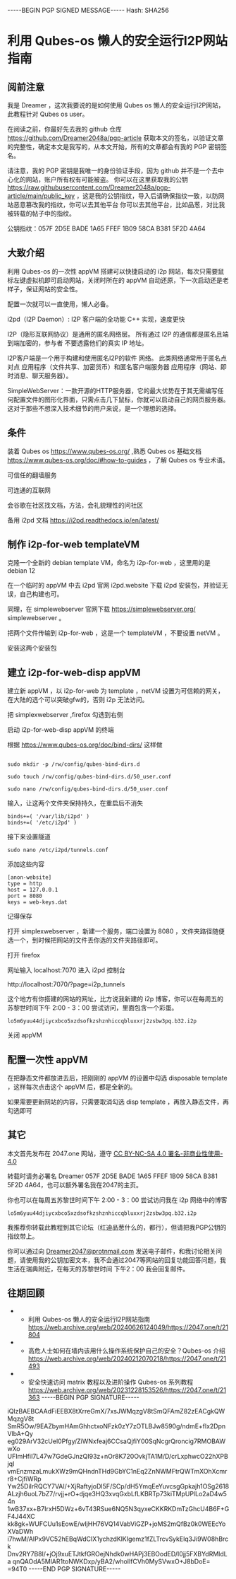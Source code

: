 -----BEGIN PGP SIGNED MESSAGE-----
Hash: SHA256

# 利用 Qubes-os 懒人的安全运行I2P网站指南

## 阅前注意

我是 Dreamer ，这次我要说的是如何使用 Qubes os 懒人的安全运行I2P网站，此教程针对 Qubes os user。

在阅读之前，你最好先去我的 github 仓库 https://github.com/Dreamer2048a/pgp-article 获取本文的签名，以验证文章的完整性，确定本文是我写的，从本文开始，所有的文章都会有我的 PGP 密钥签名。

请注意，我的 PGP 密钥是我唯一的身份验证手段，因为 github 并不是一个去中心化的网站，账户所有权有可能被盗。
你可以在这里获取我的公钥 https://raw.githubusercontent.com/Dreamer2048a/pgp-article/main/public_key ，这是我的公钥指纹，导入后请确保指纹一致，以防网站恶意篡改我的指纹，你可以去其他平台 你可以去其他平台，比如品葱，对比我被转载的帖子中的指纹。

公钥指纹：057F 2D5E BADE 1A65 FFEF  1B09 58CA B381 5F2D 4A64

## 大致介绍

利用 Qubes-os 的一次性 appVM 搭建可以快捷启动的 i2p 网站，每次只需要鼠标左键虚拟机即可启动网站，关闭时所在的 appVM 自动还原，下一次启动还是老样子，保证网站的安全性。

配置一次就可以一直使用，懒人必备。

i2pd（I2P Daemon）: I2P 客户端的全功能 C++ 实现，速度更快

I2P（隐形互联网协议）是通用的匿名网络层。 所有通过 I2P 的通信都是匿名且端到端加密的，参与者 不要透露他们的真实 IP 地址。

I2P客户端是一个用于构建和使用匿名I2P的软件 网络。 此类网络通常用于匿名点对点 应用程序（文件共享、加密货币）和匿名客户端服务器 应用程序（网站、即时消息、聊天服务器）。 

SimpleWebServer：一款开源的HTTP服务器，它的最大优势在于其无需编写任何配置文件的图形化界面，只需点击几下鼠标，你就可以启动自己的网页服务器。这对于那些不想深入技术细节的用户来说，是一个理想的选择。

## 条件

装着 Qubes os https://www.qubes-os.org/ ,熟悉 Qubes os 基础文档 https://www.qubes-os.org/doc/#how-to-guides ，了解 Qubes os 专业术语。

可信任的翻墙服务

可连通的互联网

会谷歌在社区找文档，方法，会礼貌理性的问社区

备用 i2pd 文档
https://i2pd.readthedocs.io/en/latest/

## 制作 i2p-for-web templateVM

克隆一个全新的 debian template VM，命名为 i2p-for-web ，这里用的是 debian 12

在一个临时的 appVM 中去 i2pd 官网 i2pd.website 下载 i2pd 安装包，并验证无误，自己构建也可。

同理，在 simplewebserver 官网下载 https://simplewebserver.org/ simplewebserver 。

把两个文件传输到 i2p-for-web ，这是一个 templateVM ，不要设置 netVM 。

安装这两个安装包

## 建立 i2p-for-web-disp appVM

建立新 appVM ，以 i2p-for-web 为 template ，netVM 设置为可信赖的网关，在大陆的选个可以突破gfw的，否则 i2p 无法访问。

把 simplexwebserver ,firefox 勾选到右侧

启动 i2p-for-web-disp appVM 的终端

根据 https://www.qubes-os.org/doc/bind-dirs/ 这样做

```

sudo mkdir -p /rw/config/qubes-bind-dirs.d

sudo touch /rw/config/qubes-bind-dirs.d/50_user.conf

sudo nano /rw/config/qubes-bind-dirs.d/50_user.conf

```
输入，让这两个文件夹保持持久，在重启后不消失

```
binds+=( '/var/lib/i2pd' )
binds+=( '/etc/i2pd' )

```

接下来设置隧道

```
sudo nano /etc/i2pd/tunnels.conf
```

添加这些内容

```
[anon-website]
type = http
host = 127.0.0.1
port = 8080
keys = web-keys.dat
```

记得保存

打开 simplexwebserver ，新建一个服务，端口设置为 8080 ，文件夹路径随便选一个，到时候把网站的文件丢你选的文件夹路径即可。

打开 firefox

网址输入 localhost:7070 进入 i2pd 控制台

http://localhost:7070/?page=i2p_tunnels

这个地方有你搭建的网站的网址，比方说我新建的 i2p 博客，你可以在每周五的苏黎世时间下午 2:00 - 3：00 尝试访问，里面包含一个彩蛋。

```
lo5m6yuu44djiycxbco5xzdsofkzshznhiccqbluxxrj2zsbw3pq.b32.i2p
```

关闭 appVM

## 配置一次性 appVM

在把静态文件都放进去后，把刚刚的 appVM 的设置中勾选 disposable template ，这样每次点击这个 appVM 后，都是全新的。

如果需要更新网站的内容，只需要取消勾选 disp template ，再放入静态文件，再勾选即可

## 其它

本文首先发布在 2047.one 网站，遵守 [CC BY-NC-SA 4.0 署名-非商业性使用- 4.0](https://creativecommons.org/licenses/by-nc/4.0/deed.zh-hans)

转载时请务必署名 Dreamer 057F 2D5E BADE 1A65 FFEF  1B09 58CA B381 5F2D 4A64，也可以额外署名我在2047的主页。

你也可以在每周五苏黎世时间下午 2:00 - 3：00 尝试访问我在 i2p 网络中的博客

```
lo5m6yuu44djiycxbco5xzdsofkzshznhiccqbluxxrj2zsbw3pq.b32.i2p
```

我推荐你转载此教程到其它论坛（红迪品葱什么的，都行），但请把我PGP公钥的指纹带上。

你可以通过向 Dreamer2047@protnmail.com 发送电子邮件，和我讨论相关问题，请使用我的公钥加密文本，我不会通过2047等网站的回复功能回答问题，我生活在瑞典附近，在每天的苏黎世时间 下午2：00 我会回复邮件。

## 往期回顾

- - 利用 Qubes-os 懒人的安全运行I2P网站指南 https://web.archive.org/web/20240626124049/https://2047.one/t/21804
- - 高危人士如何在墙内该用什么操作系统保护自己的安全？Qubes-os 介绍 https://web.archive.org/web/20240212070218/https://2047.one/t/21493
- - 安全快速访问 matrix 教程以及进阶操作 Qubes-os 系列教程 https://web.archive.org/web/20231228153526/https://2047.one/t/21363
-----BEGIN PGP SIGNATURE-----

iQIzBAEBCAAdFiEEBX8tXrreGmX/7xsJWMqzgV8tSmQFAmZ82zEACgkQWMqzgV8t
SmR5Ow/9EAZbymHAmGhhctxoNFzk0zY7zOTLBJw8590g/ndmE+flx2DpnVlbA+Qy
eg029ArV32cUel0Pfgy/ZiWNxfeaj6CCsaQjfiY00SqNcgrQroncig7RMOBAWwXo
UFImHfiI7L47w7GdeGJnzQI93z+nOr8K720OvkjTA1M/D/crLxphwcO22hXPBjqI
vmEnzmzaLmukXWz9mQHndnTHd9GbYC1nEq2ZnNWMFtrQWTmXOhXcmrr8+CjfiWRp
Yw25DiIrRQCY7VAl/+XjRaftyjoDI5F/SCp/dH5YmqEeYuvcsgGpkajh1OSg2618
ALzjh6uoL7bZ7/rvjj+rO+djqe3HQ3xvqGxbLfLKBRTp73kiTMpUPlLo2aD4w54n
1wB37xx+B7IrxH5DWz+6vT43RSue6NQ5N3qyxeCKKRKDmTzGhcU4B6F+GF4J44XC
kk8gk+WUFCUu1sEowE/wIjHH76VQ14VabViGZP+joMS2mQfBz0k0WEEcYoXVaDWh
i7hwM/AIPx9VC52hEBqWdCIX1ychzdKlKIgemz1fZLTrcvSykElq3Ji9W08hBrck
Dnv2RY7B8l/+jOj9xuETJtkfGROejNhdk0wHAPj3EBOodED/I0jj5FXBYdRMldLa
qnQAOdA5MlAR1toNWKDxp/yBA2/whoIlfCVh0MySVwxO+J8bDoE=
=94T0
-----END PGP SIGNATURE-----
